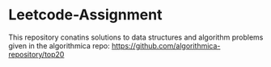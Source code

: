 # Leetcode-Assignment

This repository conatins solutions to data structures and algorithm problems given in the algorithmica repo: https://github.com/algorithmica-repository/top20
